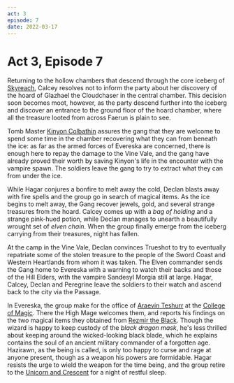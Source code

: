 ```yaml
---
act: 3
episode: 7
date: 2022-03-17
---
```

# Act 3, Episode 7
Returning to the hollow chambers that descend through the core iceberg of [Skyreach](../locations/evereska/skyreach-castle-wreck.md), Calcey resolves not to inform the party about her discovery of the hoard of Glazhael the Cloudchaser in the central chamber. This decision soon becomes moot, however, as the party descend further into the iceberg and discover an entrance to the ground floor of the hoard chamber, where all the treasure looted from across Faerun is plain to see.

Tomb Master [Kinyon Colbathin](npcs/kinyon-colbathin.md) assures the gang that they are welcome to spend some time in the chamber recovering what they can from beneath the ice: as far as the armed forces of Evereska are concerned, there is enough here to repay the damage to the Vine Vale, and the gang have already proved their worth by saving Kinyon's life in the encounter with the vampire spawn. The soldiers leave the gang to try to extract what they can from under the ice.

While Hagar conjures a bonfire to melt away the cold, Declan blasts away with fire spells and the group go in search of magical items. As the ice begins to melt away, the Gang recover jewels, gold, and several strange treasures from the hoard. Calcey comes up with a _bag of holding_ and a strange pink-hued potion, while Declan manages to unearth a beautifully wrought set of _elven chain_. When the group finally emerge from the iceberg carrying from their treasures, night has fallen.

At the camp in the Vine Vale, Declan convinces Trueshot to try to eventually repatriate some of the stolen treasure to the people of the Sword Coast and Western Heartlands from whom it was taken. The Elven commander sends the Gang home to Evereska with a warning to watch their backs and those of the Hill Elders, with the vampire Sandesyl Morgia still at large. Hagar, Calcey, Declan and Peregrine leave the soldiers to their watch and ascend back to the city via the Passage.

In Evereska, the group make for the office of [Araevin Teshurr](../npcs/araevin-teshurr.md) at the [College of Magic](../locations/evereska/college-of-magic.md). There the High Mage welcomes them, and reports his findings on the two magical items they obtained from [Rezmir the Black](../npcs/rezmir-the-black.md). Though the wizard is happy to keep custody of the _black dragon mask_, he's less thrilled about keeping around the wicked-looking black blade, which he explains contains the soul of an ancient military commander of a forgotten age. Hazirawn, as the being is called, is only too happy to curse and rage at anyone present, though as a weapon his powers are formidable. Hagar resists the urge to wield the weapon for the time being, and the group retire to the [Unicorn and Crescent](../locations/evereska/unicorn-and-crescent-inn.md) for a night of restful sleep.